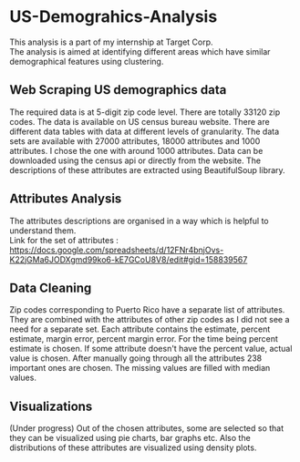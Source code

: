 # US-Demograhics-Analysis
This analysis is a part of my internship at Target Corp. \
The analysis is aimed at identifying different areas which have similar demographical features using clustering. 
## Web Scraping US demographics data
The required data is at 5-digit zip code level. There are totally 33120 zip codes. The data is available on US census bureau website. There are different data tables 
with data at different levels of granularity. The data sets are available with 27000 attributes, 18000 attributes and 1000 attributes.
I chose the one with around 1000 attributes. Data can be downloaded using the census api or directly from the website. 
The descriptions of these attributes are extracted using BeautifulSoup library.
## Attributes Analysis
The attributes descriptions are organised in a way which is helpful to understand them. \
Link for the set of attributes : https://docs.google.com/spreadsheets/d/12FNr4bnjOvs-K22jGMa6JODXgmd99ko6-kE7GCoU8V8/edit#gid=158839567
## Data Cleaning
Zip codes corresponding to Puerto Rico have a separate list of attributes. They are combined with the attributes of other zip codes
as I did not see a need for a separate set. Each attribute contains the estimate, percent estimate, margin error, percent margin error.
For the time being percent estimate is chosen. If some attribute doesn't have the percent value, actual value is chosen. After manually
going through all the attributes 238 important ones are chosen. The missing values are filled with median values.
## Visualizations
(Under progress)
Out of the chosen attributes, some are selected so that they can be visualized using pie charts, bar graphs etc.
Also the distributions of these attributes are visualized using density plots. 


